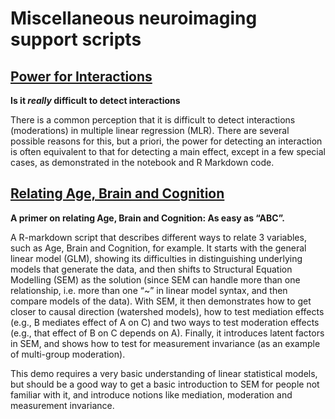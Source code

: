 # Miscellaneous neuroimaging support scripts

## [Power for Interactions](https://github.com/MRC-CBU/miscellaneous/tree/master/power-for-interactions)

**Is it *really* difficult to detect interactions**


There is a common perception that it is difficult to detect interactions (moderations) in multiple linear regression (MLR). There are several possible reasons for this, but a priori, the power for detecting an interaction is often equivalent to that for detecting a main effect, except in a few special cases, as demonstrated in the notebook and R Markdown code.


## [Relating Age, Brain and Cognition](https://github.com/MRC-CBU/miscellaneous/tree/master/Relating-Age-Brain-and-Cognition)

**A primer on relating Age, Brain and Cognition: As easy as “ABC”.**


A R-markdown script that describes different ways to relate 3 variables, such as Age, Brain and Cognition, for example. It starts with the general linear model (GLM), showing its difficulties in distinguishing underlying models that generate the data, and then shifts to Structural Equation Modelling (SEM) as the solution (since SEM can handle more than one relationship, i.e. more than one “~” in linear model syntax, and then compare models of the data). With SEM, it then demonstrates how to get closer to causal direction (watershed models), how to test mediation effects (e.g., B mediates effect of A on C) and two ways to test moderation effects (e.g., that effect of B on C depends on A). Finally, it introduces latent factors in SEM, and shows how to test for measurement invariance (as an example of multi-group moderation). 


This demo requires a very basic understanding of linear statistical models, but should be a good way to get a basic introduction to SEM for people not familiar with it, and introduce notions like mediation, moderation and measurement invariance.
